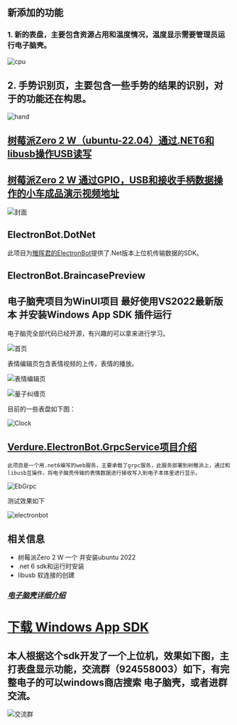 
## 新添加的功能

### 1. 新的表盘，主要包含资源占用和温度情况，温度显示需要管理员运行电子脑壳。

![cpu](/Images/cpu.png)

## 2. 手势识别页，主要包含一些手势的结果的识别，对于的功能还在构思。

![hand](/Images/hand.png)

## [树莓派Zero 2 W（ubuntu-22.04）通过.NET6和libusb操作USB读写](https://www.cnblogs.com/GreenShade/p/16795988.html)

## [树莓派Zero 2 W 通过GPIO，USB和接收手柄数据操作的小车成品演示视频地址](https://www.bilibili.com/video/BV1j8411Y7Di/?share_source=copy_web&vd_source=dbfa7a452a337f924e60d4da2715b6eb)

![封面](/Images/videoCar.jpg)


## ElectronBot.DotNet
 
 此项目为[雉晖君的ElectronBot](https://github.com/peng-zhihui/ElectronBot)提供了.Net版本上位机传输数据的SDK。


## ElectronBot.BraincasePreview
## 电子脑壳项目为WinUI项目 最好使用VS2022最新版本 并安装Windows App SDK 插件运行

 电子脑壳全部代码已经开源，有兴趣的可以拿来进行学习。

![首页](/Images/HomePage.png)

表情编辑页包含表情视频的上传，表情的播放。

![表情编辑页](/Images/EmojisEdit.png)

![量子纠缠页](/Images/EmojiPage.png)

目前的一些表盘如下图：

![Clock](/Images/clock.png)

## [Verdure.ElectronBot.GrpcService项目介绍](https://github.com/maker-community/ElectronBot.DotNet/tree/master/src/Verdure.ElectronBot.GrpcService)
    此项目是一个用.net6编写的web服务，主要承载了grpc服务，此服务部署到树莓派上，通过和libusb互操作，将电子脑壳传输的表情数据进行接收写入到电子本体里进行显示。

![EbGrpc](/Images/EbGrpc.png)

测试效果如下

![electronbot](/Images/electron-raspberrypi.jpg)

## 相关信息
+ 树莓派Zero 2 W 一个 并安装ubuntu 2022
+ .net 6 sdk和运行时安装
+ libusb 软连接的创建


### ***[电子脑壳详细介绍](https://github.com/maker-community/ElectronBot.Braincase)***

# [下载 Windows App SDK](https://docs.microsoft.com/zh-cn/windows/apps/windows-app-sdk/downloads)

## 本人根据这个sdk开发了一个上位机，效果如下图，主打表盘显示功能，交流群（924558003）如下，有完整电子的可以windows商店搜索 电子脑壳，或者进群交流。

![交流群](/Images/QQ.jpg)
